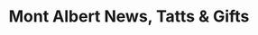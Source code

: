 ---
title: "Mont Albert News, Tatts & Gifts"
url: /mont-albert/mont-albert-news-tatts-und-gifts/
shop: Kiosk
---